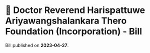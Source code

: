 # 📄  Doctor Reverend Harispattuwe Ariyawangshalankara Thero Foundation (Incorporation) - Bill

Bill published on **2023-04-27**.


